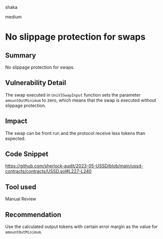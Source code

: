 shaka

medium

# No slippage protection for swaps

## Summary

No slippage protection for swaps.

## Vulnerability Detail

The swap executed in `UniV3SwapInput` function sets the parameter `amountOutMinimum` to zero, which means that the swap is executed without slippage protection.

## Impact

The swap can be front run and the protocol receive less tokens than expected.

## Code Snippet

https://github.com/sherlock-audit/2023-05-USSD/blob/main/ussd-contracts/contracts/USSD.sol#L227-L240

## Tool used

Manual Review

## Recommendation

Use the calculated output tokens with certain error margin as the value for `amountOutMinimum`.